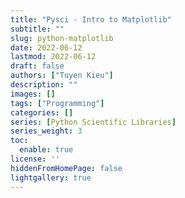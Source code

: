 ```yaml
---
title: "Pysci - Intro to Matplotlib"
subtitle: ""
slug: python-matplotlib
date: 2022-06-12
lastmod: 2022-06-12
draft: false
authors: ["Tuyen Kieu"]
description: ""
images: []
tags: ["Programming"]
categories: []
series: [Python Scientific Libraries]
series_weight: 3
toc:
  enable: true
license: ''  
hiddenFromHomePage: false
lightgallery: true
---
```


<!--more-->